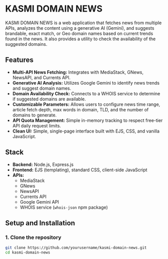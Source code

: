 # KASMI DOMAIN NEWS

KASMI DOMAIN NEWS is a web application that fetches news from multiple APIs, analyzes the content using a generative AI (Gemini), and suggests brandable, exact match, or Geo domain names based on current trends found in the news. It also provides a utility to check the availability of the suggested domains.

## Features

* **Multi-API News Fetching:** Integrates with MediaStack, GNews, NewsAPI, and Currents API.
* **Generative AI Analysis:** Utilizes Google Gemini to identify news trends and suggest domain names.
* **Domain Availability Check:** Connects to a WHOIS service to determine if suggested domains are available.
* **Customizable Parameters:** Allows users to configure news time range, article fetch depth, max words in domain, TLD, and the number of domains to generate.
* **API Quota Management:** Simple in-memory tracking to respect free-tier API daily request limits.
* **Clean UI:** Simple, single-page interface built with EJS, CSS, and vanilla JavaScript.

## Stack

* **Backend:** Node.js, Express.js
* **Frontend:** EJS (templating), standard CSS, client-side JavaScript
* **APIs:**
  * MediaStack
  * GNews
  * NewsAPI
  * Currents API
  * Google Gemini API
  * WHOIS service (`whois-json` npm package)

## Setup and Installation

### 1. Clone the repository

```bash
git clone https://github.com/yourusername/kasmi-domain-news.git
cd kasmi-domain-news
```